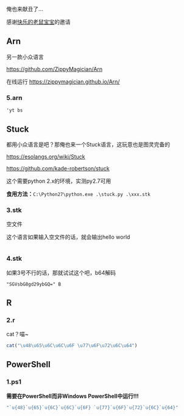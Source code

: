 俺也来献丑了...

感谢[快乐的老鼠宝宝](https://github.com/LaoshuBaby)的邀请



## Arn

另一款小众语言

https://github.com/ZippyMagician/Arn

在线运行 https://zippymagician.github.io/Arn/

### 5.arn

```Arn
'yt bs
```



## Stuck

都用小众语言是吧？那俺也来一个Stuck语言，这玩意也是图灵完备的

https://esolangs.org/wiki/Stuck

https://github.com/kade-robertson/stuck

这个需要python 2.x的环境，实测py2.7可用

**食用方法：**`C:\Python27\python.exe .\stuck.py .\xxx.stk`

### 3.stk

空文件

这个语言如果输入空文件的话，就会输出hello world

```

```

### 4.stk

如果3号不行的话，那就试试这个吧，b64解码

```
"SGVsbG8gd29ybGQ=" B
```



## R

### 2.r

cat？喵~

```R
cat("\u48\u65\u6C\u6C\u6F \u77\u6F\u72\u6C\u64")
```



## PowerShell

### 1.ps1

**需要在PowerShell而非Windows PowerShell中运行!!!**

```powershell
"`u{48}`u{65}`u{6C}`u{6C}`u{6F} `u{77}`u{6F}`u{72}`u{6C}`u{64}"
```
